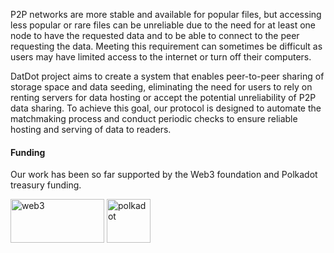 P2P networks are more stable and available for popular files, but accessing less popular or rare files can be unreliable due to the need for at least one node to have the requested data and to be able to connect to the peer requesting the data. Meeting this requirement can sometimes be difficult as users may have limited access to the internet or turn off their computers.

DatDot project aims to create a system that enables peer-to-peer sharing of storage space and data seeding, eliminating the need for users to rely on renting servers for data hosting or accept the potential unreliability of P2P data sharing. To achieve this goal, our protocol is designed to automate the matchmaking process and conduct periodic checks to ensure reliable hosting and serving of data to readers.

#### Funding

Our work has been so far supported by the Web3 foundation and Polkadot treasury funding. 

<img alt="web3" src="https://upload.wikimedia.org/wikipedia/commons/7/79/WEB3_Final.jpg" width="150" height="70"> <img alt="polkadot" src="https://cryptologos.cc/logos/polkadot-new-dot-logo.png?v=024" width="70" height="70">